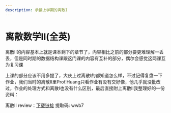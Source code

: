 ```yaml
---
description: 承接上学期的离散I
---
```


# 离散数学Ⅱ(全英)

离散Ⅱ的内容基本上就是课本剩下的章节了，内容相比之前的部分要更难理解一丢丢，但是同时期的数据结构课跟这门课的内容有互补的部分，偶尔会感觉这两课互为复习课

上课的部分应该不用多提了，大伙上过离散I的都知道怎么样，不过记得复盘一下作业，我们当时的离散Ⅱ里Prof.Huang只看作业有没有交好像，他几乎就没批改过，作业的处理方式和离散I也没有什么区别，最后直接附上离散II我整理好的一份资料：

离散Ⅱ review：[下载链接](https://pan.baidu.com/s/1i3JUyXGGyX08DGAqfa25ag) 提取码: wwb7
